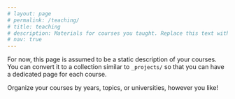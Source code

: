 ```yaml
---
# layout: page
# permalink: /teaching/
# title: teaching
# description: Materials for courses you taught. Replace this text with your description.
# nav: true
---
```


For now, this page is assumed to be a static description of your courses. You can convert it to a collection similar to `_projects/` so that you can have a dedicated page for each course.

Organize your courses by years, topics, or universities, however you like!
